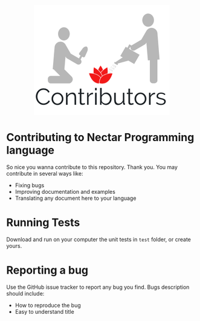 
<p align="center">
  <img src="https://github.com/tasosxak/nectar-lang/blob/master/contributors.png/?style=centerme">
</p>

# Contributing to Nectar Programming language

So nice you wanna contribute to this repository. Thank you. You may contribute in several ways like:

* Fixing bugs
* Improving documentation and examples
* Translating any document here to your language

# Running Tests

Download and run on your computer the unit tests in `test` folder, or create yours.

# Reporting a bug

Use the GitHub issue tracker to report any bug you find. Bugs description should include:

* How to reproduce the bug
* Easy to understand title
